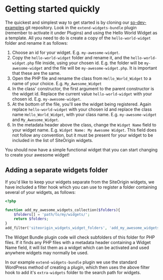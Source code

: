# Getting started quickly

The quickest and simplest way to get started is by cloning our [so-dev-examples](../../../so-dev-examples) git repository. Look in the `extend-widgets-bundle` plugin (remember to activate it under Plugins) and using the Hello World Widget as a template. All you need to do is create a copy of the `hello-world-widget` folder and rename it as follows:

1. Choose an id for your widget. E.g. `my-awesome-widget`.
2. Copy the `hello-world-widget` folder and rename it, and the `hello-world-widget.php` file inside, using your chosen id. E.g. the folder will be `my-awesome-widget` and the file will be `my-awesome-widget.php`. It is important that these are the same.
3. Open the PHP file and rename the class from `Hello_World_Widget` to a name of your choice. E.g. `My_Awesome_Widget`
4. In the class' constructor, the first argument to the parent constructor is the widget id. Replace the current value `hello-world-widget` with your chosen id. E.g. `my-awesome-widget`.
5. At the bottom of the file, you'll see the widget being registered. Again replace `hello-world-widget` with your chosen id and replace the class name `Hello_World_Widget`, with your class name. E.g. `my-awesome-widget` and `My_Awesome_Widget`.
6. In the metadata header above the class, change the `Widget Name` field to your widget name. E.g. `Widget Name: My Awesome Widget`. This field does not follow any convention, but it must be present for your widget to be included in the list of SiteOrigin widgets.

You should now have a simple functional widget that you can start changing to create your awesome widget!

## Adding a separate widgets folder

If you'd like to keep your widgets separate from the SiteOrigin widgets, we have included a filter hook which you can use to register a folder containing several of your widgets, as follows:

```php
<?php

function add_my_awesome_widgets_collection($folders){
	$folders[] = 'path/to/my/widgets/';
	return $folders;
}
add_filter('siteorigin_widgets_widget_folders', 'add_my_awesome_widgets_collection');
```

The Widget Bundle plugin code will check subfolders of this folder for PHP files. If it finds any PHP files with a metadata header containing a Widget Name field, it will list them as a widget which can be activated and used anywhere widgets may normally be used.

In our example `extend-widgets-bundle` plugin we use the standard WordPress method of creating a plugin, which then uses the above filter hook to add it's `extra-widgets` folder to the search path for widgets.
